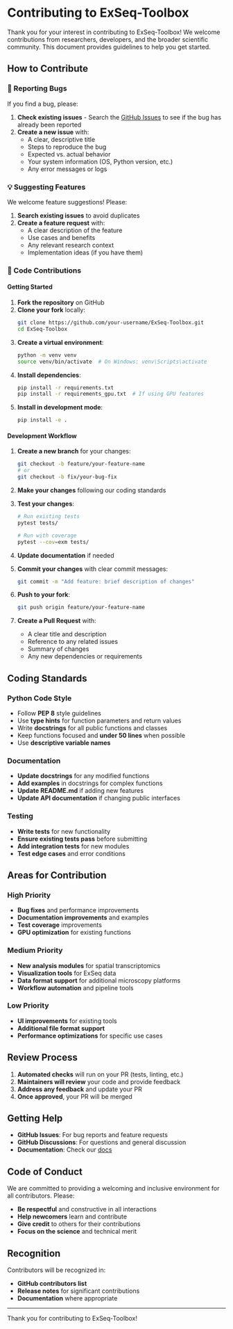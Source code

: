 # Contributing to ExSeq-Toolbox

Thank you for your interest in contributing to ExSeq-Toolbox! We welcome contributions from researchers, developers, and the broader scientific community. This document provides guidelines to help you get started.

## How to Contribute

### 🐛 Reporting Bugs

If you find a bug, please:

1. **Check existing issues** - Search the [GitHub Issues](https://github.com/RuihanZhang2015/ExSeq-Toolbox/issues) to see if the bug has already been reported
2. **Create a new issue** with:
   - A clear, descriptive title
   - Steps to reproduce the bug
   - Expected vs. actual behavior
   - Your system information (OS, Python version, etc.)
   - Any error messages or logs

### 💡 Suggesting Features

We welcome feature suggestions! Please:

1. **Search existing issues** to avoid duplicates
2. **Create a feature request** with:
   - A clear description of the feature
   - Use cases and benefits
   - Any relevant research context
   - Implementation ideas (if you have them)

### 🔧 Code Contributions

#### Getting Started

1. **Fork the repository** on GitHub
2. **Clone your fork** locally:
   ```bash
   git clone https://github.com/your-username/ExSeq-Toolbox.git
   cd ExSeq-Toolbox
   ```
3. **Create a virtual environment**:
   ```bash
   python -m venv venv
   source venv/bin/activate  # On Windows: venv\Scripts\activate
   ```
4. **Install dependencies**:
   ```bash
   pip install -r requirements.txt
   pip install -r requirements_gpu.txt  # If using GPU features
   ```
5. **Install in development mode**:
   ```bash
   pip install -e .
   ```

#### Development Workflow

1. **Create a new branch** for your changes:
   ```bash
   git checkout -b feature/your-feature-name
   # or
   git checkout -b fix/your-bug-fix
   ```

2. **Make your changes** following our coding standards

3. **Test your changes**:
   ```bash
   # Run existing tests
   pytest tests/
   
   # Run with coverage
   pytest --cov=exm tests/
   ```

4. **Update documentation** if needed

5. **Commit your changes** with clear commit messages:
   ```bash
   git commit -m "Add feature: brief description of changes"
   ```

6. **Push to your fork**:
   ```bash
   git push origin feature/your-feature-name
   ```

7. **Create a Pull Request** with:
   - A clear title and description
   - Reference to any related issues
   - Summary of changes
   - Any new dependencies or requirements

## Coding Standards

### Python Code Style

- Follow **PEP 8** style guidelines
- Use **type hints** for function parameters and return values
- Write **docstrings** for all public functions and classes
- Keep functions focused and **under 50 lines** when possible
- Use **descriptive variable names**

### Documentation

- **Update docstrings** for any modified functions
- **Add examples** in docstrings for complex functions
- **Update README.md** if adding new features
- **Update API documentation** if changing public interfaces

### Testing

- **Write tests** for new functionality
- **Ensure existing tests pass** before submitting
- **Add integration tests** for new modules
- **Test edge cases** and error conditions

## Areas for Contribution

### High Priority

- **Bug fixes** and performance improvements
- **Documentation improvements** and examples
- **Test coverage** improvements
- **GPU optimization** for existing functions

### Medium Priority

- **New analysis modules** for spatial transcriptomics
- **Visualization tools** for ExSeq data
- **Data format support** for additional microscopy platforms
- **Workflow automation** and pipeline tools

### Low Priority

- **UI improvements** for existing tools
- **Additional file format support**
- **Performance optimizations** for specific use cases

## Review Process

1. **Automated checks** will run on your PR (tests, linting, etc.)
2. **Maintainers will review** your code and provide feedback
3. **Address any feedback** and update your PR
4. **Once approved**, your PR will be merged

## Getting Help

- **GitHub Issues**: For bug reports and feature requests
- **GitHub Discussions**: For questions and general discussion
- **Documentation**: Check our [docs](https://exseq-toolbox.readthedocs.io/en/latest/)

## Code of Conduct

We are committed to providing a welcoming and inclusive environment for all contributors. Please:

- **Be respectful** and constructive in all interactions
- **Help newcomers** learn and contribute
- **Give credit** to others for their contributions
- **Focus on the science** and technical merit

## Recognition

Contributors will be recognized in:
- **GitHub contributors list**
- **Release notes** for significant contributions
- **Documentation** where appropriate

---

Thank you for contributing to ExSeq-Toolbox!